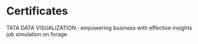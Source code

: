 # Certificates
TATA DATA VISUALIZATION : empowering business with effective insights job simulation on forage
